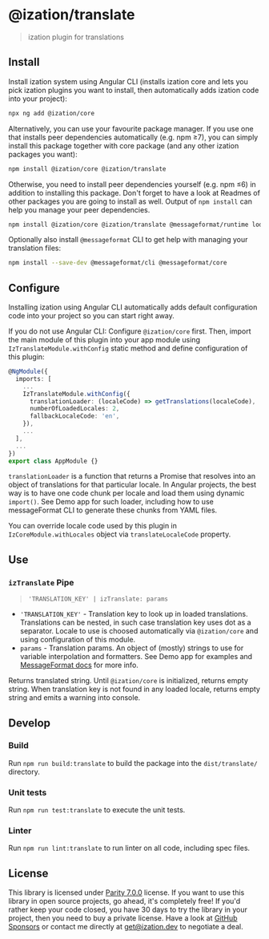 # @ization/translate

> ization plugin for translations

## Install

Install ization system using Angular CLI (installs ization core and lets you pick ization plugins you want to install, then automatically adds ization code into your project):

```sh
npx ng add @ization/core
```

Alternatively, you can use your favourite package manager. If you use one that installs peer dependencies automatically (e.g. npm ≥7), you can simply install this package together with core package (and any other ization packages you want):

```sh
npm install @ization/core @ization/translate
```

Otherwise, you need to install peer dependencies yourself (e.g. npm ≤6) in addition to installing this package. Don't forget to have a look at Readmes of other packages you are going to install as well. Output of `npm install` can help you manage your peer dependencies.

```sh
npm install @ization/core @ization/translate @messageformat/runtime lodash
```

Optionally also install `@messageformat` CLI to get help with managing your translation files:

```sh
npm install --save-dev @messageformat/cli @messageformat/core
```

## Configure

Installing ization using Angular CLI automatically adds default configuration code into your project so you can start right away.

If you do not use Angular CLI: Configure `@ization/core` first. Then, import the main module of this plugin into your app module using `IzTranslateModule.withConfig` static method and define configuration of this plugin:

```typescript
@NgModule({
  imports: [
    ...
    IzTranslateModule.withConfig({
      translationLoader: (localeCode) => getTranslations(localeCode),
      numberOfLoadedLocales: 2,
      fallbackLocaleCode: 'en',
    }),
    ...
  ],
  ...
})
export class AppModule {}
```

`translationLoader` is a function that returns a Promise that resolves into an object of translations for that particular locale. In Angular projects, the best way is to have one code chunk per locale and load them using dynamic `import()`. See Demo app for such loader, including how to use messageFormat CLI to generate these chunks from YAML files.

You can override locale code used by this plugin in `IzCoreModule.withLocales` object via `translateLocaleCode` property.

## Use

### `izTranslate` Pipe

> `'TRANSLATION_KEY' | izTranslate: params`

* `'TRANSLATION_KEY'` - Translation key to look up in loaded translations. Translations can be nested, in such case translation key uses dot as a separator. Locale to use is choosed automatically via `@ization/core` and using configuration of this module.
* `params` - Translation params. An object of (mostly) strings to use for variable interpolation and formatters. See Demo app for examples and [MessageFormat docs](http://messageformat.github.io/messageformat/guide/) for more info.

Returns translated string. Until `@ization/core` is initialized, returns empty string. When translation key is not found in any loaded locale, returns empty string and emits a warning into console.

## Develop

### Build

Run `npm run build:translate` to build the package into the `dist/translate/` directory.

### Unit tests

Run `npm run test:translate` to execute the unit tests.

### Linter

Run `npm run lint:translate` to run linter on all code, including spec files.

## License

This library is licensed under [Parity 7.0.0](https://github.com/ization/ization/blob/latest/LICENSE.md) license. If you want to use this library in open source projects, go ahead, it's completely free! If you'd rather keep your code closed, you have 30 days to try the library in your project, then you need to buy a private license. Have a look at [GitHub Sponsors](https://github.com/sponsors/katemihalikova) or contact me directly at <get@ization.dev> to negotiate a deal.
